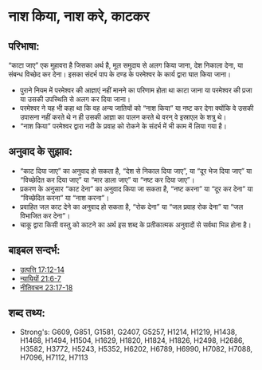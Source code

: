# नाश किया, नाश करे, काटकर #

## परिभाषा: ##

“काटा जाए” एक मुहावरा है जिसका अर्थ है, मूल समुदाय से अलग किया जाना, देश निकाला देना, या संबन्ध विच्छेद कर देना। इसका संदर्भ पाप के दण्ड के परमेश्वर के कार्य द्वारा घात किया जाना।

* पुराने नियम में परमेश्वर की आज्ञाएं नहीं मानने का परिणाम होता था काटा जाना या परमेश्वर की प्रजा या उसकी उपस्थिति से अलग कर दिया जाना।
* परमेश्वर ने यह भी कहा था कि वह अन्य जातियों को “नाश किया” या नष्ट कर देगा क्योंकि वे उसकी उपासना नहीं करते थे न ही उसकी आज्ञा का पालन करते थे वरन् वे इस्राएल के शत्रु थे।
* “नाश किया” परमेश्वर द्वारा नदी के प्रवाह को रोकने के संदर्भ में भी काम में लिया गया है।

## अनुवाद के सुझाव: ##

* “काट दिया जाए” का अनुवाद हो सकता है, “देश से निकाल दिया जाए”, या “दूर भेज दिया जाए” या “विच्छेदित कर दिया जाए” या “मार डाला जाए” या “नष्ट कर दिया जाए”।
* प्रकरण के अनुसार “काट देना” का अनुवाद किया जा सकता है, “नष्ट करना” या “दूर कर देना” या “विच्छेदित करना” या “नाश करना”।
* प्रवाहित जल काट देने का अनुवाद हो सकता है, “रोक देना” या “जल प्रवाह रोक देना” या “जल विभाजित कर देना”।
* चाकू द्वारा किसी वस्तु को काटने का अर्थ इस शब्द के प्रतीकात्मक अनुवादों से सर्वथा भिन्न होना है।

## बाइबल सन्दर्भ: ##

* [उत्पत्ति 17:12-14](rc://en/tn/help/gen/17/12)
* [न्यायियों 21:6-7](rc://en/tn/help/jdg/21/06)
* [नीतिवचन 23:17-18](rc://en/tn/help/pro/23/17)

## शब्द तथ्य: ##

* Strong's: G609, G851, G1581, G2407, G5257, H1214, H1219, H1438, H1468, H1494, H1504, H1629, H1820, H1824, H1826, H2498, H2686, H3582, H3772, H5243, H5352, H6202, H6789, H6990, H7082, H7088, H7096, H7112, H7113
